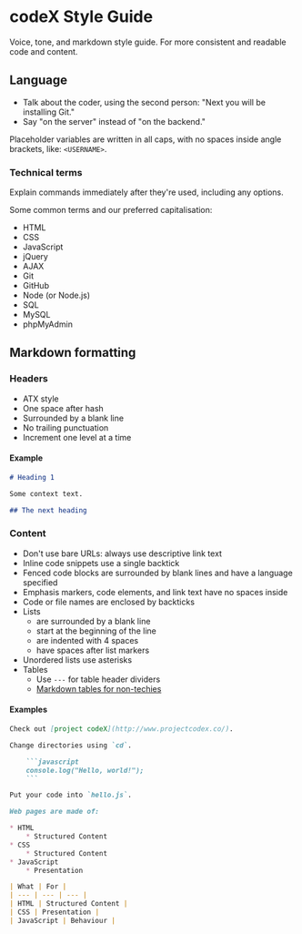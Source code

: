 # codeX Style Guide

Voice, tone, and markdown style guide.
For more consistent and readable code and content.

## Language

* Talk about the coder, using the second person: "Next you will be installing Git."
* Say "on the server" instead of "on the backend."

Placeholder variables are written in all caps, with no spaces inside angle brackets, like: `<USERNAME>`.

### Technical terms

Explain commands immediately after they're used, including any options.

Some common terms and our preferred capitalisation:

* HTML
* CSS
* JavaScript
* jQuery
* AJAX
* Git
* GitHub
* Node (or Node.js)
* SQL
* MySQL
* phpMyAdmin

## Markdown formatting

### Headers

* ATX style
* One space after hash
* Surrounded by a blank line
* No trailing punctuation
* Increment one level at a time


#### Example

```markdown
# Heading 1

Some context text.

## The next heading
```

### Content

* Don't use bare URLs: always use descriptive link text
* Inline code snippets use a single backtick
* Fenced code blocks are surrounded by blank lines and have a language specified
* Emphasis markers, code elements, and link text have no spaces inside
* Code or file names are enclosed by backticks
* Lists
    * are surrounded by a blank line
    * start at the beginning of the line
    * are indented with 4 spaces
    * have spaces after list markers
* Unordered lists use asterisks
* Tables
    * Use `---` for table header dividers
    * [Markdown tables for non-techies](http://www.tablesgenerator.com/markdown_tables)  

#### Examples

```markdown
Check out [project codeX](http://www.projectcodex.co/).
```

```markdown
Change directories using `cd`.
```

```markdown
    ```javascript
    console.log("Hello, world!");
    ```
```

```markdown
Put your code into `hello.js`.
```

```markdown
Web pages are made of:

* HTML
    * Structured Content
* CSS
    * Structured Content
* JavaScript
    * Presentation
```

```markdown
| What | For |
| --- | --- | --- |
| HTML | Structured Content |
| CSS | Presentation |
| JavaScript | Behaviour |
```
